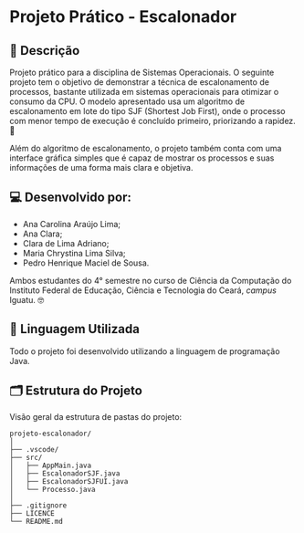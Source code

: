 # Projeto Prático - Escalonador

## 📝 Descrição

Projeto prático para a disciplina de Sistemas Operacionais.
O seguinte projeto tem o objetivo de demonstrar a técnica de escalonamento de processos, bastante utilizada em sistemas operacionais para otimizar o consumo da CPU. O modelo apresentado usa um algoritmo de escalonamento em lote do tipo SJF (Shortest Job First), onde o processo com menor tempo de execução é concluído primeiro, priorizando a rapidez. 💨

Além do algoritmo de escalonamento, o projeto também conta com uma interface gráfica simples que é capaz de mostrar os processos e suas informações de uma forma mais clara e objetiva.

## 💻 Desenvolvido por:

- Ana Carolina Araújo Lima;
- Ana Clara;
- Clara de Lima Adriano;
- Maria Chrystina Lima Silva;
- Pedro Henrique Maciel de Sousa.

Ambos estudantes do 4° semestre no curso de Ciência da Computação do Instituto Federal de Educação, Ciência e Tecnologia do Ceará, _campus_ Iguatu. 🤓

## 🚀 Linguagem Utilizada

Todo o projeto foi desenvolvido utilizando a linguagem de programação Java.

## 🗂 Estrutura do Projeto

Visão geral da estrutura de pastas do projeto:

```
projeto-escalonador/
│
├── .vscode/
├── src/
│   ├── AppMain.java
│   ├── EscalonadorSJF.java
│   ├── EscalonadorSJFUI.java
│   └── Processo.java
│
├── .gitignore
├── LICENCE
└── README.md
```
